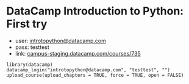 # DataCamp Introduction to Python: First try

- user: introtopython@datacamp.com
- pass: testtest
- link: [campus-staging.datacamp.com/courses/735](http://campus-staging.datacamp.com/courses/735)

```
library(datacamp)
datacamp_login("introtopython@datacamp.com", "testtest", "")
upload_course(upload_chapters = TRUE, force = TRUE, open = FALSE)
```
